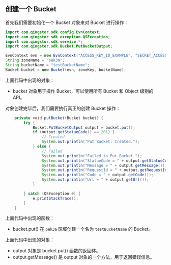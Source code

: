 ## 创建一个 Bucket

首先我们需要初始化一个 Bucket 对象来对 Bucket 进行操作：

``` java
import com.qingstor.sdk.config.EvnContext;
import com.qingstor.sdk.exception.QSException;
import com.qingstor.sdk.service.*;
import com.qingstor.sdk.Bucket.PutBucketOutput;

EvnContext evn = new EvnContext("ACCESS_KEY_ID_EXAMPLE", "SECRET_ACCESS_KEY_EXAMPLE");
String zoneName = "pek3a";
String bucketName = "testBucketName";
Bucket bucket = new Bucket(evn, zoneKey, bucketName);
```

上面代码中出现的对象：
- bucket 对象用于操作 Bucket，可以使用所有 Bucket 和 Object 级别的 API。


对象创建完毕后，我们需要执行真正的创建 Bucket 操作：

``` java
    private void putBucket(Bucket bucket) {
        try {
            Bucket.PutBucketOutput output = bucket.put();
            if (output.getStatueCode() == 201) {
                // Created
                System.out.println("Put Bucket: Created.");
            } else {
                // Failed
                System.out.println("Failed to Put Bucket.");
                System.out.println("StatueCode = " + output.getStatueCode());
                System.out.println("Message = " + output.getMessage());
                System.out.println("RequestId = " + output.getRequestId());
                System.out.println("Code = " + output.getCode());
                System.out.println("Url = " + output.getUrl());
            }

        } catch (QSException e) {
            e.printStackTrace();
        }
    }
```

上面代码中出现的函数：
- bucket.put() 在 `pek3a` 区域创建一个名为 `testBucketName` 的 Bucket。 

上面代码中出现的对象：
- output 对象是 bucket.put() 函数的返回体。
- output.getMessage() 是 output 对象的一个方法，用于返回错误信息。

